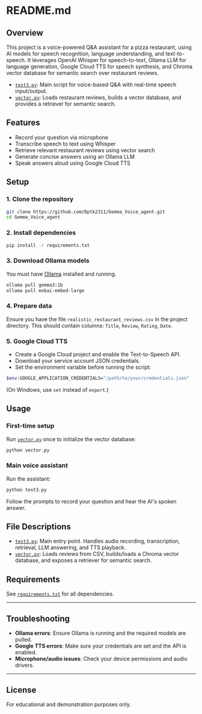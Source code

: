 # README.md

## Overview

This project is a voice-powered Q&A assistant for a pizza restaurant, using AI models for speech recognition, language understanding, and text-to-speech. It leverages OpenAI Whisper for speech-to-text, Ollama LLM for language generation, Google Cloud TTS for speech synthesis, and Chroma vector database for semantic search over restaurant reviews.

- [`test3.py`](test3.py): Main script for voice-based Q&A with real-time speech input/output.
- [`vector.py`](vector.py): Loads restaurant reviews, builds a vector database, and provides a retriever for semantic search.

## Features

- Record your question via microphone
- Transcribe speech to text using Whisper
- Retrieve relevant restaurant reviews using vector search
- Generate concise answers using an Ollama LLM
- Speak answers aloud using Google Cloud TTS

## Setup

### 1. Clone the repository

```sh
git clone https://github.com/Dptk2311/Gemma_Voice_agent.git
cd Gemma_Voice_agent
```

### 2. Install dependencies

```sh
pip install -r requirements.txt
```

### 3. Download Ollama models

You must have [Ollama](https://ollama.com/) installed and running.

```sh
ollama pull gemma3:1b
ollama pull mxbai-embed-large
```

### 4. Prepare data

Ensure you have the file `realistic_restaurant_reviews.csv` in the project directory. This should contain columns: `Title`, `Review`, `Rating`, `Date`.

### 5. Google Cloud TTS

- Create a Google Cloud project and enable the Text-to-Speech API.
- Download your service account JSON credentials.
- Set the environment variable before running the script:

```sh
$env:GOOGLE_APPLICATION_CREDENTIALS="/path/to/your/credentials.json"
```

(On Windows, use `set` instead of `export`.)

## Usage

### First-time setup

Run [`vector.py`](vector.py) once to initialize the vector database:

```sh
python vector.py
```

### Main voice assistant

Run the assistant:

```sh
python test3.py
```

Follow the prompts to record your question and hear the AI's spoken answer.

## File Descriptions

- [`test3.py`](test3.py): Main entry point. Handles audio recording, transcription, retrieval, LLM answering, and TTS playback.
- [`vector.py`](vector.py): Loads reviews from CSV, builds/loads a Chroma vector database, and exposes a retriever for semantic search.

## Requirements

See [`requirements.txt`](requirements.txt) for all dependencies.

---

## Troubleshooting

- **Ollama errors**: Ensure Ollama is running and the required models are pulled.
- **Google TTS errors**: Make sure your credentials are set and the API is enabled.
- **Microphone/audio issues**: Check your device permissions and audio drivers.

---

## License

For educational and demonstration purposes only.
